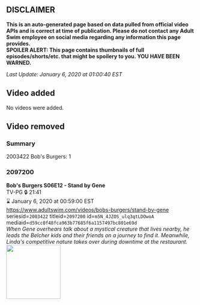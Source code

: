 ## DISCLAIMER
**This is an auto-generated page based on data pulled from official video APIs and is correct at time of publication. Please do not contact any Adult Swim employee on social media regarding any information this page provides.**  
**SPOILER ALERT: This page contains thumbnails of full episodes/shorts/etc. that might be spoilery to you. YOU HAVE BEEN WARNED.**  

_Last Update: January 6, 2020 at 01:00:40 EST_
## Video added
No videos were added.  
## Video removed
### Summary
2003422 Bob's Burgers: 1  
### 2097200
**Bob's Burgers S06E12 - Stand by Gene**  
TV-PG 🔒 21:41  
⌛ January 6, 2020 at 00:59:00 EST  
https://www.adultswim.com/videos/bobs-burgers/stand-by-gene  
seriesid=`2003422` titleid=`2097200` id=`m5N_4JZOS_ulq3qtLDOwoA` mediaid=`d59cc0f48fca963b77685f6a1157497bc801e69d`  
_When Gene overhears talk about a mystical creature that lives nearby, he leads the Belcher kids and their friends on a journey to find it. Meanwhile, Linda's competitive nature takes over during downtime at the restaurant._  
<a href="https://i.cdn.turner.com/adultswim/big/video/stand-by-gene/bobsburgers_514_air_cid-2X474.jpg"><img src="https://i.cdn.turner.com/adultswim/big/video/stand-by-gene/bobsburgers_514_air_cid-2X474.jpg" height="144px" /></a>
